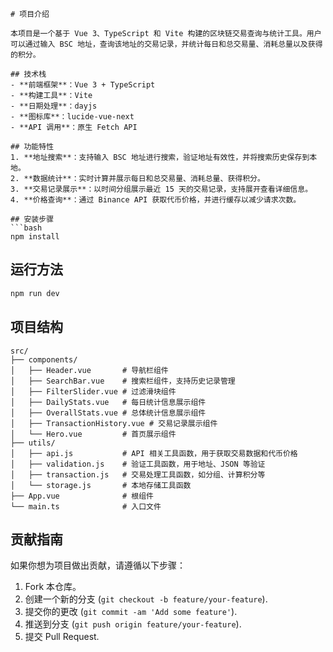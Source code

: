 ```
# 项目介绍

本项目是一个基于 Vue 3、TypeScript 和 Vite 构建的区块链交易查询与统计工具。用户可以通过输入 BSC 地址，查询该地址的交易记录，并统计每日和总交易量、消耗总量以及获得的积分。

## 技术栈
- **前端框架**：Vue 3 + TypeScript
- **构建工具**：Vite
- **日期处理**：dayjs
- **图标库**：lucide-vue-next
- **API 调用**：原生 Fetch API

## 功能特性
1. **地址搜索**：支持输入 BSC 地址进行搜索，验证地址有效性，并将搜索历史保存到本地。
2. **数据统计**：实时计算并展示每日和总交易量、消耗总量、获得积分。
3. **交易记录展示**：以时间分组展示最近 15 天的交易记录，支持展开查看详细信息。
4. **价格查询**：通过 Binance API 获取代币价格，并进行缓存以减少请求次数。

## 安装步骤
```bash
npm install
```

## 运行方法
```bash
npm run dev
```

## 项目结构
```plaintext
src/
├── components/
│   ├── Header.vue       # 导航栏组件
│   ├── SearchBar.vue    # 搜索栏组件，支持历史记录管理
│   ├── FilterSlider.vue # 过滤滑块组件
│   ├── DailyStats.vue   # 每日统计信息展示组件
│   ├── OverallStats.vue # 总体统计信息展示组件
│   ├── TransactionHistory.vue # 交易记录展示组件
│   └── Hero.vue         # 首页展示组件
├── utils/
│   ├── api.js           # API 相关工具函数，用于获取交易数据和代币价格
│   ├── validation.js    # 验证工具函数，用于地址、JSON 等验证
│   ├── transaction.js   # 交易处理工具函数，如分组、计算积分等
│   └── storage.js       # 本地存储工具函数
├── App.vue              # 根组件
└── main.ts              # 入口文件
```

## 贡献指南
如果你想为项目做出贡献，请遵循以下步骤：
1. Fork 本仓库。
2. 创建一个新的分支 (`git checkout -b feature/your-feature`).
3. 提交你的更改 (`git commit -am 'Add some feature'`).
4. 推送到分支 (`git push origin feature/your-feature`).
5. 提交 Pull Request.
```


